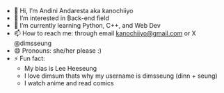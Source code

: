 - 👋 Hi, I’m Andini Andaresta aka kanochiiyo
- 👀 I’m interested in Back-end field
- 🌱 I’m currently learning Python, C++, and Web Dev
- 📫 How to reach me: through email kanochiiyo@gmail.com or X @dimsseung
- 😄 Pronouns: she/her please :)
- ⚡ Fun fact:
    - My bias is Lee Heeseung
    - I love dimsum thats why my username is dimsseung (dinn + seung)
    - I watch anime and read comics 
<!---
kanochiiyo/kanochiiyo is a ✨ special ✨ repository because its `README.md` (this file) appears on your GitHub profile.
You can click the Preview link to take a look at your changes.
--->
